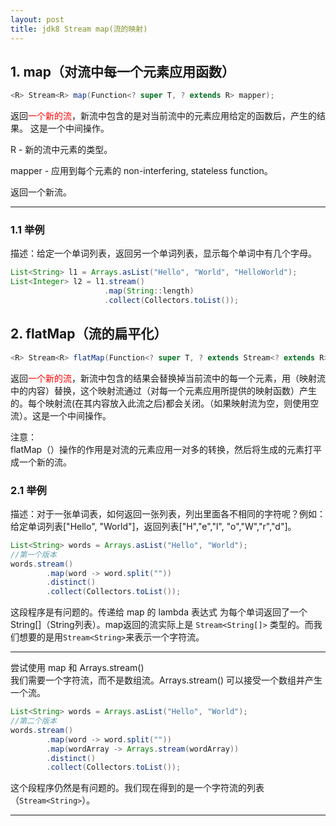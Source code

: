 ```yaml
---
layout: post
title: jdk8 Stream map(流的映射)
---
```


## 1. map（对流中每一个元素应用函数）

```java
<R> Stream<R> map(Function<? super T, ? extends R> mapper);
```

返回<font color="#FF0000">一个新的流</font>，新流中包含的是对当前流中的元素应用给定的函数后，产生的结果。
这是一个中间操作。

R - 新的流中元素的类型。  

mapper - 应用到每个元素的 non-interfering, stateless function。  

返回一个新流。  

----------------------------------------

### 1.1 举例

描述：给定一个单词列表，返回另一个单词列表，显示每个单词中有几个字母。

```java
List<String> l1 = Arrays.asList("Hello", "World", "HelloWorld");
List<Integer> l2 = l1.stream()
                     .map(String::length)
                     .collect(Collectors.toList());
```

## 2. flatMap（流的扁平化）

```java
<R> Stream<R> flatMap(Function<? super T, ? extends Stream<? extends R>> mapper);
```

返回<font color="#FF0000">一个新的流</font>，新流中包含的结果会替换掉当前流中的每一个元素，用（映射流中的内容）替换，这个映射流通过（对每一个元素应用所提供的映射函数）产生的。每个映射流(在其内容放入此流之后)都会关闭。（如果映射流为空，则使用空流）。这是一个中间操作。

注意：  
flatMap（）操作的作用是对流的元素应用一对多的转换，然后将生成的元素打平成一个新的流。


### 2.1 举例

描述：对于一张单词表，如何返回一张列表，列出里面各不相同的字符呢？例如：给定单词列表["Hello", "World"]，返回列表["H","e","l", "o","W","r","d"]。

```java
List<String> words = Arrays.asList("Hello", "World");
//第一个版本
words.stream()
        .map(word -> word.split(""))
        .distinct()
        .collect(Collectors.toList());
```

这段程序是有问题的。传递给 map 的 lambda 表达式 为每个单词返回了一个 String[]（String列表）。map返回的流实际上是 `Stream<String[]>` 类型的。而我们想要的是用`Stream<String>`来表示一个字符流。

----------------------------------------

尝试使用 map 和 Arrays.stream()  
我们需要一个字符流，而不是数组流。Arrays.stream() 可以接受一个数组并产生一个流。

```java
List<String> words = Arrays.asList("Hello", "World");
//第二个版本
words.stream()
        .map(word -> word.split(""))
        .map(wordArray -> Arrays.stream(wordArray))
        .distinct()
        .collect(Collectors.toList());
```

这个段程序仍然是有问题的。我们现在得到的是一个字符流的列表（`Stream<String>`）。

----------------------------------------

